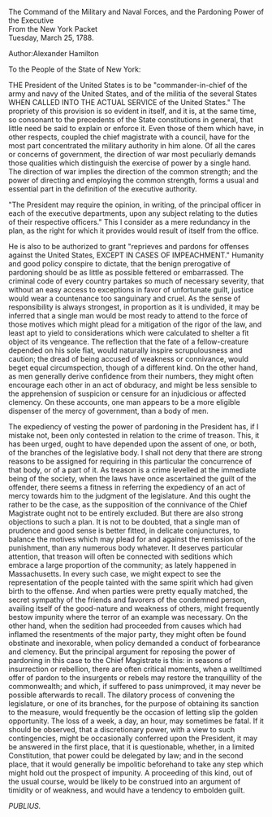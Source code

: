 The Command of the Military and Naval Forces, and the Pardoning Power of the Executive  
From the New York Packet  
Tuesday, March 25, 1788.

Author:Alexander Hamilton

To the People of the State of New York:

THE President of the United States is to be "commander-in-chief of the army and navy of the United States, and of the militia of the several States WHEN CALLED INTO THE ACTUAL SERVICE of the United States." The propriety of this provision is so evident in itself, and it is, at the same time, so consonant to the precedents of the State constitutions in general, that little need be said to explain or enforce it. Even those of them which have, in other respects, coupled the chief magistrate with a council, have for the most part concentrated the military authority in him alone. Of all the cares or concerns of government, the direction of war most peculiarly demands those qualities which distinguish the exercise of power by a single hand. The direction of war implies the direction of the common strength; and the power of directing and employing the common strength, forms a usual and essential part in the definition of the executive authority.

"The President may require the opinion, in writing, of the principal officer in each of the executive departments, upon any subject relating to the duties of their respective officers." This I consider as a mere redundancy in the plan, as the right for which it provides would result of itself from the office.

He is also to be authorized to grant "reprieves and pardons for offenses against the United States, EXCEPT IN CASES OF IMPEACHMENT." Humanity and good policy conspire to dictate, that the benign prerogative of pardoning should be as little as possible fettered or embarrassed. The criminal code of every country partakes so much of necessary severity, that without an easy access to exceptions in favor of unfortunate guilt, justice would wear a countenance too sanguinary and cruel. As the sense of responsibility is always strongest, in proportion as it is undivided, it may be inferred that a single man would be most ready to attend to the force of those motives which might plead for a mitigation of the rigor of the law, and least apt to yield to considerations which were calculated to shelter a fit object of its vengeance. The reflection that the fate of a fellow-creature depended on his sole fiat, would naturally inspire scrupulousness and caution; the dread of being accused of weakness or connivance, would beget equal circumspection, though of a different kind. On the other hand, as men generally derive confidence from their numbers, they might often encourage each other in an act of obduracy, and might be less sensible to the apprehension of suspicion or censure for an injudicious or affected clemency. On these accounts, one man appears to be a more eligible dispenser of the mercy of government, than a body of men.

The expediency of vesting the power of pardoning in the President has, if I mistake not, been only contested in relation to the crime of treason. This, it has been urged, ought to have depended upon the assent of one, or both, of the branches of the legislative body. I shall not deny that there are strong reasons to be assigned for requiring in this particular the concurrence of that body, or of a part of it. As treason is a crime levelled at the immediate being of the society, when the laws have once ascertained the guilt of the offender, there seems a fitness in referring the expediency of an act of mercy towards him to the judgment of the legislature. And this ought the rather to be the case, as the supposition of the connivance of the Chief Magistrate ought not to be entirely excluded. But there are also strong objections to such a plan. It is not to be doubted, that a single man of prudence and good sense is better fitted, in delicate conjunctures, to balance the motives which may plead for and against the remission of the punishment, than any numerous body whatever. It deserves particular attention, that treason will often be connected with seditions which embrace a large proportion of the community; as lately happened in Massachusetts. In every such case, we might expect to see the representation of the people tainted with the same spirit which had given birth to the offense. And when parties were pretty equally matched, the secret sympathy of the friends and favorers of the condemned person, availing itself of the good-nature and weakness of others, might frequently bestow impunity where the terror of an example was necessary. On the other hand, when the sedition had proceeded from causes which had inflamed the resentments of the major party, they might often be found obstinate and inexorable, when policy demanded a conduct of forbearance and clemency. But the principal argument for reposing the power of pardoning in this case to the Chief Magistrate is this: in seasons of insurrection or rebellion, there are often critical moments, when a welltimed offer of pardon to the insurgents or rebels may restore the tranquillity of the commonwealth; and which, if suffered to pass unimproved, it may never be possible afterwards to recall. The dilatory process of convening the legislature, or one of its branches, for the purpose of obtaining its sanction to the measure, would frequently be the occasion of letting slip the golden opportunity. The loss of a week, a day, an hour, may sometimes be fatal. If it should be observed, that a discretionary power, with a view to such contingencies, might be occasionally conferred upon the President, it may be answered in the first place, that it is questionable, whether, in a limited Constitution, that power could be delegated by law; and in the second place, that it would generally be impolitic beforehand to take any step which might hold out the prospect of impunity. A proceeding of this kind, out of the usual course, would be likely to be construed into an argument of timidity or of weakness, and would have a tendency to embolden guilt.

_PUBLIUS._

